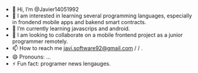 - 👋 Hi, I’m @Javier14051992
- 👀 I am interested in learning several programming languages, especially in frondend mobile apps and bakend smart contracts.
- 🌱 I’m currently learning javascrips and android.
- 💞️ I am looking to collaborate on a mobile frontend project as a junior programmer remotely.
- 📫 How to reach me javi.software92@gmail.com / / .
- 😄 Pronouns: ...
- ⚡ Fun fact: programer news lengauges.

<!---
Javier14051992/Javier14051992 is a ✨ special ✨ repository because its `README.md` (this file) appears on your GitHub profile.
You can click the Preview link to take a look at your changes.
--->
